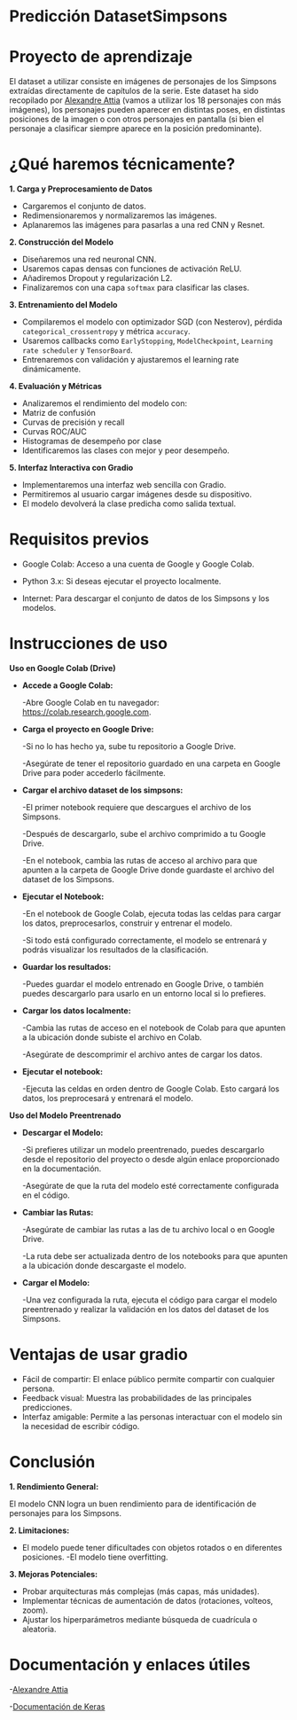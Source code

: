 # Predicción DatasetSimpsons

# Proyecto de aprendizaje

El dataset a utilizar consiste en imágenes de personajes de los Simpsons extraídas directamente de capítulos de la serie. Este dataset ha sido recopilado por [Alexandre Attia](https://medium.com/@alexattia18) (vamos a utilizar los 18 personajes con más imágenes), los personajes pueden aparecer en distintas poses, en distintas posiciones de la imagen o con otros personajes en pantalla (si bien el personaje a clasificar siempre aparece en la posición predominante).

# ¿Qué haremos técnicamente?

**1. Carga y Preprocesamiento de Datos**  
   - Cargaremos el conjunto de datos.
   - Redimensionaremos y normalizaremos las imágenes.
   - Aplanaremos las imágenes para pasarlas a una red CNN y Resnet.

**2. Construcción del Modelo**  
   - Diseñaremos una red neuronal CNN.
   - Usaremos capas densas con funciones de activación ReLU.
   - Añadiremos Dropout y regularización L2.
   - Finalizaremos con una capa `softmax` para clasificar las clases.

**3. Entrenamiento del Modelo**  
   - Compilaremos el modelo con optimizador SGD (con Nesterov), pérdida `categorical_crossentropy` y métrica `accuracy`.
   - Usaremos callbacks como `EarlyStopping`, `ModelCheckpoint`, `Learning rate scheduler` y `TensorBoard`.
   - Entrenaremos con validación y ajustaremos el learning rate dinámicamente.

**4. Evaluación y Métricas**  
   - Analizaremos el rendimiento del modelo con:
   - Matriz de confusión
   - Curvas de precisión y recall
   - Curvas ROC/AUC
   - Histogramas de desempeño por clase
   - Identificaremos las clases con mejor y peor desempeño.

**5. Interfaz Interactiva con Gradio**  
   - Implementaremos una interfaz web sencilla con Gradio.
   - Permitiremos al usuario cargar imágenes desde su dispositivo.
   - El modelo devolverá la clase predicha como salida textual.

# Requisitos previos
   - Google Colab: Acceso a una cuenta de Google y Google Colab.
   
   - Python 3.x: Si deseas ejecutar el proyecto localmente.
   
   - Internet: Para descargar el conjunto de datos de los Simpsons y los modelos.

# Instrucciones de uso 

   **Uso en Google Colab (Drive)**
   - **Accede a Google Colab:**

     -Abre Google Colab en tu navegador: https://colab.research.google.com.

   - **Carga el proyecto en Google Drive:**

     -Si no lo has hecho ya, sube tu repositorio a Google Drive.

     -Asegúrate de tener el repositorio guardado en una carpeta en Google Drive para poder accederlo fácilmente.

   - **Cargar el archivo dataset de los simpsons:**

     -El primer notebook requiere que descargues el archivo de los Simpsons.

     -Después de descargarlo, sube el archivo comprimido a tu Google Drive.

     -En el notebook, cambia las rutas de acceso al archivo para que apunten a la carpeta de Google Drive donde guardaste el archivo del dataset de los Simpsons.

   - **Ejecutar el Notebook:**

     -En el notebook de Google Colab, ejecuta todas las celdas para cargar los datos, preprocesarlos, construir y entrenar el modelo.

     -Si todo está configurado correctamente, el modelo se entrenará y podrás visualizar los resultados de la clasificación.

   - **Guardar los resultados:**

     -Puedes guardar el modelo entrenado en Google Drive, o también puedes descargarlo para usarlo en un entorno local si lo prefieres.

   - **Cargar los datos localmente:**

      -Cambia las rutas de acceso en el notebook de Colab para que apunten a la ubicación donde subiste el archivo en Colab.

     -Asegúrate de descomprimir el archivo antes de cargar los datos.

   - **Ejecutar el notebook:**

     -Ejecuta las celdas en orden dentro de Google Colab. Esto cargará los datos, los preprocesará y entrenará el modelo.

   **Uso del Modelo Preentrenado**
     
   - **Descargar el Modelo:**

     -Si prefieres utilizar un modelo preentrenado, puedes descargarlo desde el repositorio del proyecto o desde algún enlace proporcionado en la documentación.

     -Asegúrate de que la ruta del modelo esté correctamente configurada en el código.

   - **Cambiar las Rutas:**

     -Asegúrate de cambiar las rutas a las de tu archivo local o en Google Drive.

     -La ruta debe ser actualizada dentro de los notebooks para que apunten a la ubicación donde descargaste el modelo.

   - **Cargar el Modelo:**

     -Una vez configurada la ruta, ejecuta el código para cargar el modelo preentrenado y realizar la validación en los datos del dataset de los Simpsons.

# Ventajas de usar gradio

- Fácil de compartir: El enlace público permite compartir con cualquier persona.
- Feedback visual: Muestra las probabilidades de las principales predicciones.
- Interfaz amigable: Permite a las personas interactuar con el modelo sin la necesidad de escribir código.

# Conclusión

**1. Rendimiento General:**

   El modelo CNN logra un buen rendimiento para de identificación de personajes para los Simpsons.

**2. Limitaciones:**
   - El modelo puede tener dificultades con objetos rotados o en diferentes posiciones.
   -El modelo tiene overfitting.

**3. Mejoras Potenciales:**
   - Probar arquitecturas más complejas (más capas, más unidades).
   - Implementar técnicas de aumentación de datos (rotaciones, volteos, zoom).
   - Ajustar los hiperparámetros mediante búsqueda de cuadrícula o aleatoria.


# Documentación y enlaces útiles

-[Alexandre Attia](https://medium.com/@alexattia18)
  
-[Documentación de Keras](https://keras.io/api/optimizers/)
